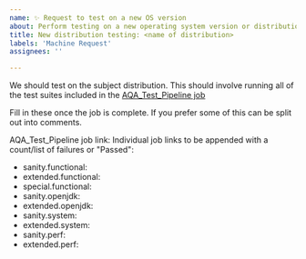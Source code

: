 ```yaml
---
name: ✨ Request to test on a new OS version
about: Perform testing on a new operating system version or distribution
title: New distribution testing: <name of distribution>
labels: 'Machine Request'
assignees: ''

---
```

We should test on the subject distribution. This should involve running all
of the test suites included in the [AQA_Test_Pipeline job](https://ci.adoptium.net/job/AQA_Test_Pipeline/)

Fill in these once the job is complete. If you prefer some of this can be
split out into comments.

AQA_Test_Pipeline job link: 
Individual job links to be appended with a count/list of failures or "Passed":
- sanity.functional: 
- extended.functional: 
- special.functional: 
- sanity.openjdk: 
- extended.openjdk: 
- sanity.system:
- extended.system:
- sanity.perf:
- extended.perf:

